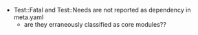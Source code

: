 
- Test::Fatal and Test::Needs are not reported as dependency in meta.yaml
    - are they erraneously classified as core modules??
